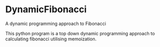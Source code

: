 # DynamicFibonacci
A dynamic programming approach to Fibonacci


This python program is a top down dynamic programming approach to calculating fibonacci utilising memoization.
